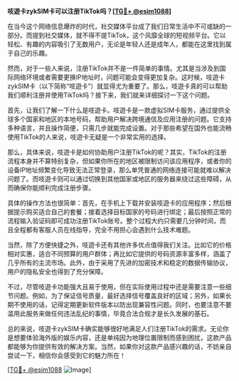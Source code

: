 **吱遊卡zykSIM卡可以注册TikTok吗？[[TG💪+ @esim1088](https://t.me/s/esim1088)]**

在当今这个网络信息爆炸的时代，社交媒体平台成了我们日常生活中不可或缺的一部分。而提到社交媒体，就不得不提TikTok，这个风靡全球的短视频平台。它以轻松、有趣的内容吸引了无数用户，无论是年轻人还是成年人，都能在这里找到属于自己的乐趣。

然而，对于一些人来说，注册TikTok并不是一件简单的事情。尤其是当涉及到国际网络环境或者需要更换IP地址时，问题可能会变得更加复杂。这时候，吱遊卡zykSIM卡（以下简称“吱遊卡”）就显得尤为重要了。那么，吱遊卡真的可以帮助我们顺利注册并使用TikTok吗？接下来，我们就来详细探讨一下这个问题。

首先，让我们了解一下什么是吱遊卡。吱遊卡是一款虚拟SIM卡服务，通过提供全球多个国家和地区的本地号码，帮助用户解决跨境通信及应用注册的问题。它支持多种语言，并且操作简便，只需几步就能完成设置。对于那些希望在国外也能流畅使用TikTok的人来说，吱遊卡无疑是一个非常实用的选择。

那么，具体来说，吱遊卡是如何协助用户注册TikTok的呢？其实，TikTok的注册流程本身并不算特别复杂，但如果你所在的地区被限制访问该应用程序，或者你的设备IP地址频繁变化导致无法正常登录，那么单凭普通的网络连接可能就难以解决问题了。而吱遊卡则可以通过切换到其他国家或地区的服务器来绕过这些障碍，从而确保你能顺利完成注册步骤。

具体的操作方法也很简单：首先，在手机上下载并安装吱遊卡的应用程序；然后根据提示购买适合自己的套餐；接着选择目标国家的号码进行绑定；最后按照正常的流程输入验证码即可成功注册TikTok账号。整个过程大约只需要几分钟时间，而且全程都有客服人员在线指导，完全不用担心会遇到什么技术难题。

当然，除了方便快捷之外，吱遊卡还有其他许多优点值得我们关注。比如它的价格相对实惠，适合不同预算的用户群体；再比如它提供的号码资源丰富多样，涵盖了几乎所有的主流市场。此外，由于采用了先进的加密技术和稳定的数据传输协议，用户的隐私安全也得到了充分保障。

不过，尽管吱遊卡功能强大且易于使用，但在实际使用过程中还是需要注意一些细节问题。例如，为了保证信号质量，最好选择信号覆盖良好的区域；另外，如果长期不使用的话，记得定期更新软件版本以防出现兼容性问题。同时，也要注意不要滥用此服务来做任何违法乱纪的事情，毕竟合法合规才是长久发展的基石。

总的来说，吱遊卡zykSIM卡确实能够很好地满足人们注册TikTok的需求。无论你是想要体验海外版的娱乐内容，还是单纯因为地理位置限制而感到困扰，这款产品都能够为你提供有效的解决方案。当然，如果你对这款产品感兴趣的话，不妨亲自尝试一下，相信你会感受到它的魅力所在！

[[TG💪+ @esim1088](https://t.me/s/esim1088) ![Image](https://i.postimg.cc/4NQfJmqS/Snipaste-2025-05-13-00-14-12.png)]
